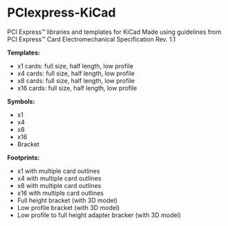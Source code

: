 # PCIexpress-KiCad
PCI Express™ libraries and templates for KiCad
Made using guidelines from PCI Express™ Card Electromechanical Specification Rev. 1.1

**Templates:**
* x1 cards: full size, half length, low profile
* x4 cards: full size, half length, low profile
* x8 cards: full size, half length, low profile
* x16 cards: full size, half length, low profile

**Symbols:**
* x1
* x4
* x8
* x16
* Bracket

**Footprints:**
* x1 with multiple card outlines
* x4 with multiple card outlines
* x8 with multiple card outlines
* x16 with multiple card outlines
* Full height bracket (with 3D model)
* Low profile bracket (with 3D model)
* Low profile to full height adapter bracker (with 3D model)
